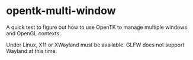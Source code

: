 # opentk-multi-window

A quick test to figure out how to use OpenTK to manage multiple windows and OpenGL contexts.

Under Linux, X11 or XWayland must be available. GLFW does not support Wayland at this time.
